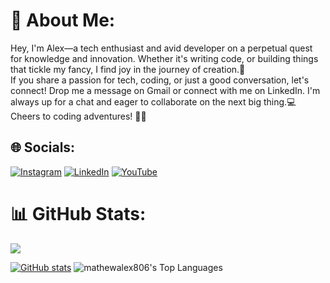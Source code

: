 # 💫 About Me:
Hey, I'm Alex—a tech enthusiast and avid developer on a perpetual quest for knowledge and innovation. Whether it's writing code, or building things that tickle my fancy, I find joy in the journey of creation.🚀 <br>If you share a passion for tech, coding, or just a good conversation, let's connect!  Drop me a message on Gmail or connect with me on LinkedIn. I'm always up for a chat and eager to collaborate on the next big thing.💻  <br>Cheers to coding adventures! 🚀✨


## 🌐 Socials:
[![Instagram](https://img.shields.io/badge/Instagram-%23E4405F.svg?logo=Instagram&logoColor=white)](https://instagram.com/_a.l_x_.x_) [![LinkedIn](https://img.shields.io/badge/LinkedIn-%230077B5.svg?logo=linkedin&logoColor=white)](https://linkedin.com/in/alex-mathew-7951a0256) [![YouTube](https://img.shields.io/badge/YouTube-%23FF0000.svg?logo=YouTube&logoColor=white)](https://youtube.com/@alexmathew526)<br>


# 📊 GitHub Stats:
![](https://github-readme-streak-stats.herokuapp.com/?user=mathewalex806&theme=dark&hide_border=true)<br/>


[![GitHub stats](https://github-readme-stats-olcd.vercel.app/api?username=mathewalex806&show_icons=true&theme=dark&card_width=400&hide_title=true&hide_border=true)](https://github.com/mathewalex806)
![mathewalex806's Top Languages](https://github-readme-stats.vercel.app/api/top-langs/?username=mathewalex806&theme=dark&show_icons=true&hide_border=true&layout=compact)
